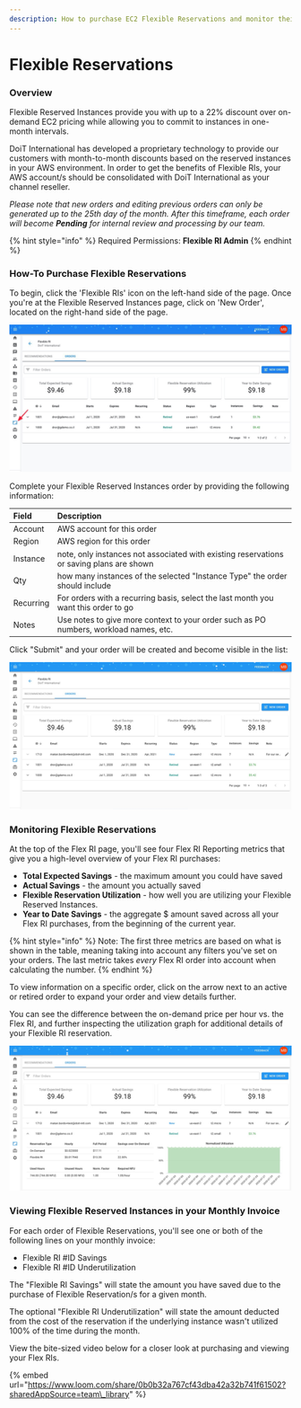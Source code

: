 ```yaml
---
description: How to purchase EC2 Flexible Reservations and monitor their utilitization
---
```


# Flexible Reservations

### Overview

Flexible Reserved Instances provide you with up to a 22% discount over on-demand EC2 pricing while allowing you to commit to instances in one-month intervals.

DoiT International has developed a proprietary technology to provide our customers with month-to-month discounts based on the reserved instances in your AWS environment. In order to get the benefits of Flexible RIs, your AWS account/s should be consolidated with DoiT International as your channel reseller.

_Please note that new orders and editing previous orders can only be generated up to the 25th day of the month. After this timeframe, each order will become **Pending** for internal review and processing by our team._

{% hint style="info" %}
Required Permissions: **Flexible RI Admin**
{% endhint %}

### How-To Purchase Flexible Reservations

To begin, click the 'Flexible RIs' icon on the left-hand side of the page. Once you're at the Flexible Reserved Instances page, click on 'New Order', located on the right-hand side of the page.

![](../.gitbook/assets/cleanshot-2020-11-26-at-10.42.36.jpg)

Complete your Flexible Reserved Instances order by providing the following information: 

| Field | Description |
| :--- | :--- |
| Account | AWS account for this order |
| Region | AWS region for this order |
| Instance | note, only instances not associated with existing reservations or saving plans are shown |
| Qty | how many instances of the selected "Instance Type" the order should include |
| Recurring | For orders with a recurring basis, select the last month you want this order to go  |
| Notes | Use notes to give more context to your order such as PO numbers, workload names, etc. |

Click "Submit" and your order will be created and become visible in the list:

![](../.gitbook/assets/flexriordersuccess.jpg)

### Monitoring Flexible Reservations

At the top of the Flex RI page, you'll see four Flex RI Reporting metrics that give you a high-level overview of your Flex RI purchases:

* **Total Expected Savings** - the maximum amount you could have saved
* **Actual Savings** - the amount you actually saved
* **Flexible Reservation Utilization** - how well you are utilizing your Flexible Reserved Instances.
* **Year to Date Savings** - the aggregate $ amount saved across all your Flex RI purchases, from the beginning of the current year.

{% hint style="info" %}
Note: The first three metrics are based on what is shown in the table, meaning taking into account any filters you've set on your orders. The last metric takes _every_ Flex RI order into account when calculating the number.
{% endhint %}

To view information on a specific order, click on the arrow next to an active or retired order to expand your order and view details further. 

You can see the difference between the on-demand price per hour vs. the Flex RI, and further inspecting the utilization graph for additional details of your Flexible RI reservation.

![](../.gitbook/assets/viewflexriorder.jpg)

### Viewing Flexible Reserved Instances in your Monthly Invoice

For each order of Flexible Reservations, you'll see one or both of the following lines on your monthly invoice:

* Flexible RI \#ID Savings
* Flexible RI \#ID Underutilization

The "Flexible RI Savings" will state the amount you have saved due to the purchase of Flexible Reservation/s for a given month.

The optional "Flexible RI Underutilization" will state the amount deducted from the cost of the reservation if the underlying instance wasn't utilized 100% of the time during the month.

View the bite-sized video below for a closer look at purchasing and viewing your Flex RIs.

{% embed url="https://www.loom.com/share/0b0b32a767cf43dba42a32b741f61502?sharedAppSource=team\_library" %}

